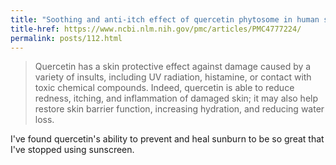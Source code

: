```yaml
---
title: "Soothing and anti-itch effect of quercetin phytosome in human subjects: a single-blind study"
title-href: https://www.ncbi.nlm.nih.gov/pmc/articles/PMC4777224/
permalink: posts/112.html
---
```


> Quercetin has a skin protective effect against damage caused by a variety of insults, including <span class="sc">UV</span> radiation, histamine, or contact with toxic chemical compounds. Indeed, quercetin is able to reduce redness, itching, and inflammation of damaged skin; it may also help restore skin barrier function, increasing hydration, and reducing water loss.

I've found quercetin's ability to prevent and heal sunburn to be so great that I've stopped using sunscreen.